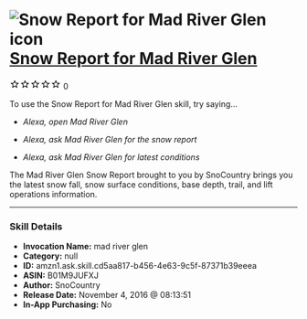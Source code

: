 # &nbsp;<img src="skill_icon" alt="Snow Report for Mad River Glen icon" width="36"> [Snow Report for Mad River Glen](http://alexa.amazon.com/#skills/amzn1.ask.skill.cd5aa817-b456-4e63-9c5f-87371b39eeea)
![0 stars](../../images/ic_star_border_black_18dp_1x.png)![0 stars](../../images/ic_star_border_black_18dp_1x.png)![0 stars](../../images/ic_star_border_black_18dp_1x.png)![0 stars](../../images/ic_star_border_black_18dp_1x.png)![0 stars](../../images/ic_star_border_black_18dp_1x.png) 0

To use the Snow Report for Mad River Glen skill, try saying...

* *Alexa, open Mad River Glen*

* *Alexa, ask Mad River Glen for the snow report*

* *Alexa, ask Mad River Glen for latest conditions*

The Mad River Glen Snow Report brought to you by SnoCountry brings you the latest snow fall, snow surface conditions,  base depth, trail, and lift operations information.

***

### Skill Details

* **Invocation Name:** mad river glen
* **Category:** null
* **ID:** amzn1.ask.skill.cd5aa817-b456-4e63-9c5f-87371b39eeea
* **ASIN:** B01M9JUFXJ
* **Author:** SnoCountry
* **Release Date:** November 4, 2016 @ 08:13:51
* **In-App Purchasing:** No
